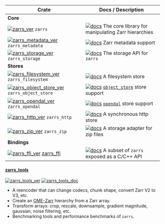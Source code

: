 | Crate                                                                                         | Docs / Description                                                                                                              |
| --------------------------------------------------------------------------------------------- | ------------------------------------------------------------------------------------------------------------------------------- |
| **Core**                                                                                      |
| [![zarrs_ver]](https://crates.io/crates/zarrs) `zarrs`                                        | [![docs]](https://docs.rs/zarrs) The core library for manipulating Zarr hierarchies                                             |
| [![zarrs_metadata_ver]](https://crates.io/crates/zarrs_metadata) `zarrs_metadata`             | [![docs]](https://docs.rs/zarrs_metadata) Zarr metadata support                                                                 |
| [![zarrs_storage_ver]](https://crates.io/crates/zarrs_storage) `zarrs_storage`                | [![docs]](https://docs.rs/zarrs_storage) The storage API for `zarrs`                                                            |
| **Stores**           |
| [![zarrs_filesystem_ver]](https://crates.io/crates/zarrs_filesystem) `zarrs_filesystem`       | [![docs]](https://docs.rs/zarrs_filesystem) A filesystem store                                                                  |
| [![zarrs_object_store_ver]](https://crates.io/crates/zarrs_object_store) `zarrs_object_store` | [![docs]](https://docs.rs/zarrs_object_store) [`object_store`](https://docs.rs/object_store/latest/object_store/) store support |
| [![zarrs_opendal_ver]](https://crates.io/crates/zarrs_opendal) `zarrs_opendal`                | [![docs]](https://docs.rs/zarrs_opendal) [`opendal`](https://docs.rs/opendal/latest/opendal/) store support                     |
| [![zarrs_http_ver]](https://crates.io/crates/zarrs_http) `zarrs_http`                         | [![docs]](https://docs.rs/zarrs_http) A synchronous http store                                                                  |
| [![zarrs_zip_ver]](https://crates.io/crates/zarrs_zip) `zarrs_zip`                            | [![docs]](https://docs.rs/zarrs_zip) A storage adapter for zip files                                                            |
| **Bindings**         |
| [![zarrs_ffi_ver]](https://crates.io/crates/zarrs_ffi) [zarrs_ffi]                            | [![docs]](https://docs.rs/zarrs_ffi) A subset of `zarrs` exposed as a C/C++ API                                                 |

[docs]: https://img.shields.io/badge/docs-brightgreen
[zarrs_ver]: https://img.shields.io/crates/v/zarrs?label=
[zarrs_metadata_ver]: https://img.shields.io/crates/v/zarrs_metadata?label=
[zarrs_storage_ver]: https://img.shields.io/crates/v/zarrs_storage?label=
[zarrs_filesystem_ver]: https://img.shields.io/crates/v/zarrs_filesystem?label=
[zarrs_http_ver]: https://img.shields.io/crates/v/zarrs_http?label=
[zarrs_object_store_ver]: https://img.shields.io/crates/v/zarrs_object_store?label=
[zarrs_opendal_ver]: https://img.shields.io/crates/v/zarrs_opendal?label=
[zarrs_zip_ver]: https://img.shields.io/crates/v/zarrs_zip?label=
[zarrs_ffi_ver]: https://img.shields.io/crates/v/zarrs_ffi?label=
[zarrs_ffi]: https://github.com/LDeakin/zarrs_ffi
[zarrs_tools_ver]: https://img.shields.io/crates/v/zarrs_tools

#### [zarrs_tools]
[![zarrs_tools_ver]](https://crates.io/crates/zarrs_tools) [![zarrs_tools_doc]](https://docs.rs/zarrs_tools)

[zarrs_tools]: https://github.com/LDeakin/zarrs_tools
[zarrs_tools_ver]: https://img.shields.io/crates/v/zarrs_tools.svg
[zarrs_tools_doc]: https://docs.rs/zarrs_tools/badge.svg

  - A reencoder that can change codecs, chunk shape, convert Zarr V2 to V3, etc.
  - Create an [OME-Zarr](https://ngff.openmicroscopy.org/latest/) hierarchy from a Zarr array.
  - Transform arrays: crop, rescale, downsample, gradient magnitude, gaussian, noise filtering, etc.
  - Benchmarking tools and performance benchmarks of `zarrs`.
